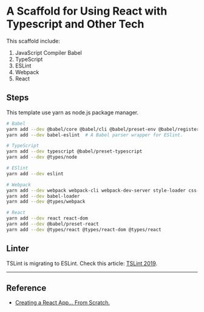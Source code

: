 # A Scaffold for Using React with Typescript and Other Tech

This scaffold include:

1. JavaScript Compiler Babel
2. TypeScript
3. ESLint
4. Webpack
5. React

## Steps

This template use yarn as node.js package manager.

```sh
# Babel
yarn add --dev @babel/core @babel/cli @babel/preset-env @babel/register
yarn add --dev babel-eslint  # A Babel parser wrapper for ESlint.

# TypeScript
yarn add --dev typescript @babel/preset-typescript
yarn add --dev @types/node

# ESlint
yarn add --dev eslint

# Webpack
yarn add --dev webpack webpack-cli webpack-dev-server style-loader css-loader
yarn add --dev babel-loader
yarn add --dev @types/webpack

# React
yarn add --dev react react-dom
yarn add --dev @babel/preset-react
yarn add --dev @types/react @types/react-dom @types/react
```

## Linter

TSLint is migrating to ESLint. Check this article: [TSLint 2019](https://medium.com/palantir/tslint-in-2019-1a144c2317a9).

---

## Reference

- [Creating a React App… From Scratch.](https://blog.usejournal.com/creating-a-react-app-from-scratch-f3c693b84658)
